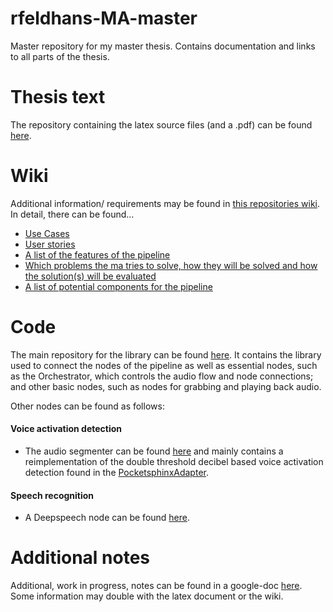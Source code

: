 # rfeldhans-MA-master
Master repository for my master thesis. Contains documentation and links to all parts of the thesis.

# Thesis text
The repository containing the latex source files (and a .pdf) can be found [here](https://github.com/Slothologist/MasterThesis).

# Wiki 
Additional information/ requirements may be found in [this repositories wiki](https://github.com/Slothologist/MA-master/wiki).
In detail, there can be found...
- [Use Cases](https://github.com/Slothologist/rfeldhans-MA-master/wiki/Use-Cases)
- [User stories](https://github.com/Slothologist/MA-master/wiki/User-stories) 
- [A list of the features of the pipeline](https://github.com/Slothologist/MA-master/wiki/Features---comparison)
- [Which problems the ma tries to solve, how they will be solved and how the solution(s) will be evaluated](https://github.com/Slothologist/rfeldhans-MA-master/wiki/Problems-to-solve-and-how-to-solve-them-and-evaluate-the-solution)
- [A list of potential components for the pipeline](https://github.com/Slothologist/rfeldhans-MA-master/wiki/Potential-Components)

# Code
The main repository for the library can be found [here](https://github.com/Slothologist/esiaf_ros).
It contains the library used to connect the nodes of the pipeline as well as essential nodes, such as the Orchestrator, which controls the audio flow and node connections;
and other basic nodes, such as nodes for grabbing and playing back audio.

Other nodes can be found as follows:

#### Voice activation detection  

- The audio segmenter can be found [here](https://github.com/Slothologist/AudioSegmenter) and mainly contains a reimplementation of the double threshold decibel based voice activation detection found in the [PocketsphinxAdapter](https://projects.cit-ec.uni-bielefeld.de/projects/ps-adapter).


#### Speech recognition

- A Deepspeech node can be found [here](https://github.com/Slothologist/DeepSpeech4Ros).

# Additional notes

Additional, work in progress, notes can be found in a google-doc [here](https://docs.google.com/document/d/1G3bQSCIhKrKovwQ59vWOCoCpVycuWBH9_QjeYPbvero/edit?usp=sharing).
Some information may double with the latex document or the wiki.
